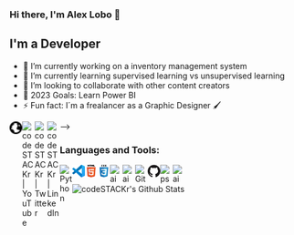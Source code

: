 ### Hi there, I'm Alex Lobo 👋

## I'm a Developer
- 🔭 I’m currently working on a inventory management system
- 🌱 I’m currently learning supervised learning vs unsupervised learning
- 👯 I’m looking to collaborate with other content creators
- 🥅 2023 Goals: Learn Power BI
- ⚡ Fun fact: I´m a frealancer as a Graphic Designer 🖌️

[<img align="left" alt="codeSTACKr.com" width="22px" src="https://raw.githubusercontent.com/iconic/open-iconic/master/svg/globe.svg" />](https://code4learn.teachable.com)
[<img align="left" alt="codeSTACKr | YouTube" width="22px" src="https://cdn.jsdelivr.net/npm/simple-icons@v3/icons/youtube.svg" />](https://www.youtube.com/c/MahmoudAhmed6)
[<img align="left" alt="codeSTACKr | Twitter" width="22px" src="https://cdn.jsdelivr.net/npm/simple-icons@v3/icons/twitter.svg" />](https://twitter.com/Code4Learn)
[<img align="left" alt="codeSTACKr | LinkedIn" width="22px" src="https://cdn.jsdelivr.net/npm/simple-icons@v3/icons/linkedin.svg" />](https://eg.linkedin.com/in/pythondeveloper6) -->

### Languages and Tools:

[<img align="left" alt="Python" width="22px" src="https://github.com/abranhe/programming-languages-logos/blob/master/src/python/python_128x128.png" />]()
[<img align="left" alt="vs code" width="22px" src="https://raw.githubusercontent.com/github/explore/80688e429a7d4ef2fca1e82350fe8e3517d3494d/topics/visual-studio-code/visual-studio-code.png" />]()
[<img align="left" alt="HTML5" width="22px" src="https://raw.githubusercontent.com/github/explore/80688e429a7d4ef2fca1e82350fe8e3517d3494d/topics/html/html.png" />]()
[<img align="left" alt="CSS3" width="22px" src="https://raw.githubusercontent.com/github/explore/80688e429a7d4ef2fca1e82350fe8e3517d3494d/topics/css/css.png" />]()
<!---  [<img align="left" alt="JavaScript" width="26px" src="https://raw.githubusercontent.com/github/explore/80688e429a7d4ef2fca1e82350fe8e3517d3494d/topics/javascript/javascript.png" />]() -->
<!--- [<img align="left" alt="Heroku" width="26px" src="https://github.com/devicons/devicon/blob/master/icons/heroku/heroku-original.svg" />]() -->
<!--[<img align="left" alt="SQL" width="22px" src="https://raw.githubusercontent.com/github/explore/80688e429a7d4ef2fca1e82350fe8e3517d3494d/topics/sql/sql.png" />]()-->
[<img align="left" alt="ai" width="22px" src="https://cdn.jsdelivr.net/npm/simple-icons@v3/icons/mysql.svg" />]()
[<img align="left" alt="ai" width="22px" src="https://cdn.jsdelivr.net/npm/simple-icons@v3/icons/androidstudio.svg" />]()
[<img align="left" alt="Git" width="22px" src="https://cdn.jsdelivr.net/npm/simple-icons@v3/icons/git.svg" />]()
[<img align="left" alt="GitHub" width="22px" src="https://raw.githubusercontent.com/github/explore/78df643247d429f6cc873026c0622819ad797942/topics/github/github.png" />]()
[<img align="left" alt="ps" width="22px" src="https://cdn.jsdelivr.net/npm/simple-icons@v3/icons/adobephotoshop.svg" />]()
[<img align="left" alt="ai" width="22px" src="https://cdn.jsdelivr.net/npm/simple-icons@v3/icons/adobeillustrator.svg" />]()


<br />
<br />

<img align="left" alt="codeSTACKr's Github Stats" src="https://github-readme-stats.vercel.app/api?username=alexloboo&show_icons=true&hide_border=true&hide=prs,issues" />


<!--[![Top Langs](https://github-readme-stats.vercel.app/api/top-langs/?username=alexloboo&layout=compact)](https://github.com/anuraghazra/github-readme-stats)-->

